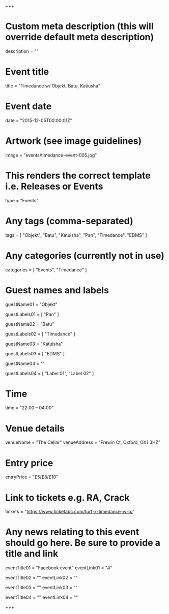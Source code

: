 +++

# Custom meta description (this will override default meta description)
description = ""

# Event title
title = "Timedance w/ Objekt, Batu, Katiusha"

# Event date
date = "2015-12-05T00:00:01Z"

# Artwork (see image guidelines)
image = "events/timedance-event-005.jpg"

# This renders the correct template i.e. Releases or Events
type = "Events"

# Any tags (comma-separated)
tags = [ 
	"Objekt", 
	"Batu",
	"Katuisha",
	"Pan",
	"Timedance",
	"EDMS" 
]

# Any categories (currently not in use)
categories = [
  "Events",
  "Timedance"
]

# Guest names and labels
guestName01 = "Objekt"

guestLabels01 = [
	"Pan"
]

guestName02 = "Batu"

guestLabels02 = [
	"Timedance"
]

guestName03 = "Katuisha"

guestLabels03 = [
	"EDMS"
]

guestName04 = ""

guestLabels04 = [
	"Label 01",
	"Label 02"
]

# Time
time = "22:00 – 04:00"

# Venue details
venueName = "The Cellar"
venueAddress = "Frewin Ct, Oxford, OX1 3HZ"

# Entry price
entryPrice = "£5/£8/£10"

# Link to tickets e.g. RA, Crack 
tickets = "https://www.ticketabc.com/turf-x-timedance-w-o/"

# Any news relating to this event should go here. Be sure to provide a title and link
eventTitle01 = "Facebook event"
eventLink01 = "#"

eventTitle02 = ""
eventLink02 = ""

eventTitle03 = ""
eventLink03 = ""

eventTitle04 = ""
eventLink04 = ""


+++
